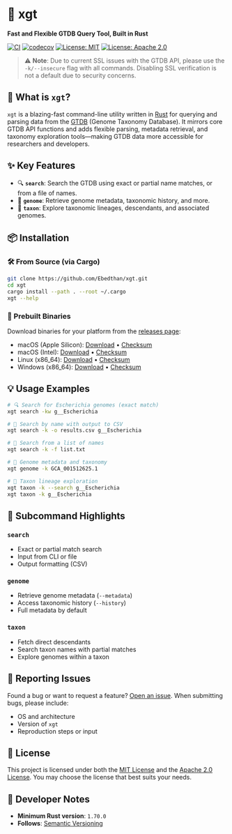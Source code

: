 # 🚀 xgt

**Fast and Flexible GTDB Query Tool, Built in Rust**

[![CI](https://github.com/Ebedthan/xgt/actions/workflows/ci.yml/badge.svg)](https://github.com/Ebedthan/xgt/actions/workflows/ci.yml)
[![codecov](https://codecov.io/gh/Ebedthan/xgt/graph/badge.svg?token=OFAOB6K5KB)](https://codecov.io/gh/Ebedthan/xgt)
[![License: MIT](https://img.shields.io/badge/license-MIT-blue?style=flat)](https://github.com/Ebedthan/xgt/blob/main/LICENSE-MIT)
[![License: Apache 2.0](https://img.shields.io/badge/license-Apache%202.0-blue?style=flat)](https://github.com/Ebedthan/xgt/blob/main/LICENSE-APACHE)

> ⚠️ **Note**: Due to current SSL issues with the GTDB API, please use the `-k/--insecure` flag with all commands. Disabling SSL verification is not a default due to security concerns.


## 🧭 What is `xgt`?

`xgt` is a blazing-fast command-line utility written in [Rust](https://www.rust-lang.org/) for querying and parsing data from the [GTDB](https://gtdb.ecogenomic.org/) (Genome Taxonomy Database). It mirrors core GTDB API functions and adds flexible parsing, metadata retrieval, and taxonomy exploration tools—making GTDB data more accessible for researchers and developers.


## ✨ Key Features

* 🔍 **`search`**: Search the GTDB using exact or partial name matches, or from a file of names.
* 🧬 **`genome`**: Retrieve genome metadata, taxonomic history, and more.
* 🌳 **`taxon`**: Explore taxonomic lineages, descendants, and associated genomes.


## 📦 Installation

### 🛠️ From Source (via Cargo)

```bash
git clone https://github.com/Ebedthan/xgt.git
cd xgt
cargo install --path . --root ~/.cargo
xgt --help
```

### 📁 Prebuilt Binaries

Download binaries for your platform from the [releases page](https://github.com/Ebedthan/xgt/releases):

* macOS (Apple Silicon): [Download](https://github.com/Ebedthan/xgt/releases/download/v0.4.2/xgt-aarch64-apple-darwin.tar.xz) • [Checksum](https://github.com/Ebedthan/xgt/releases/download/v0.4.2/xgt-aarch64-apple-darwin.tar.xz.sha256)
* macOS (Intel): [Download](https://github.com/Ebedthan/xgt/releases/download/v0.4.2/xgt-x86_64-apple-darwin.tar.xz) • [Checksum](https://github.com/Ebedthan/xgt/releases/download/v0.4.2/xgt-x86_64-apple-darwin.tar.xz.sha256)
* Linux (x86\_64): [Download](https://github.com/Ebedthan/xgt/releases/download/v0.4.2/xgt-x86_64-unknown-linux-gnu.tar.xz) • [Checksum](https://github.com/Ebedthan/xgt/releases/download/v0.4.2/xgt-x86_64-unknown-linux-gnu.tar.xz.sha256)
* Windows (x86\_64): [Download](https://github.com/Ebedthan/xgt/releases/download/v0.4.2/xgt-x86_64-pc-windows-msvc.zip) • [Checksum](https://github.com/Ebedthan/xgt/releases/download/v0.4.2/xgt-x86_64-pc-windows-msvc.zip.sha256)


## 💡 Usage Examples

```bash
# 🔍 Search for Escherichia genomes (exact match)
xgt search -kw g__Escherichia

# 🔎 Search by name with output to CSV
xgt search -k -o results.csv g__Escherichia

# 📁 Search from a list of names
xgt search -k -f list.txt

# 🧬 Genome metadata and taxonomy
xgt genome -k GCA_001512625.1

# 📜 Taxon lineage exploration
xgt taxon -k --search g__Escherichia
xgt taxon -k g__Escherichia
```

## 🧰 Subcommand Highlights

### `search`

* Exact or partial match search
* Input from CLI or file
* Output formatting (CSV)

### `genome`

* Retrieve genome metadata (`--metadata`)
* Access taxonomic history (`--history`)
* Full metadata by default

### `taxon`

* Fetch direct descendants
* Search taxon names with partial matches
* Explore genomes within a taxon


## 🐞 Reporting Issues

Found a bug or want to request a feature? [Open an issue](https://github.com/Ebedthan/xgt/issues). When submitting bugs, please include:

* OS and architecture
* Version of `xgt`
* Reproduction steps or input


## 📜 License

This project is licensed under both the [MIT License](LICENSE-MIT) and the [Apache 2.0 License](LICENSE-APACHE). You may choose the license that best suits your needs.


## 🦀 Developer Notes

* **Minimum Rust version**: `1.70.0`
* **Follows**: [Semantic Versioning](https://semver.org/)
